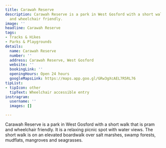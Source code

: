 ```yaml
---
title: Carawah Reserve
description: Carawah Reserve is a park in West Gosford with a short walk that is pram
  and wheelchair friendly.
image: ''
headline: Carawah Reserve
tags:
- Tracks & Hikes
- Parks & Playgrounds
details:
  name: Carawah Reserve
  number: ''
  address: Carawah Reserve, West Gosford
  website: ''
  bookingLink: ''
  openingHours: Open 24 hours
  googleMapsLink: https://maps.app.goo.gl/GRw3gXcAEL7R5RL76
tipList:
- tipIcon: other
  tipText: Wheelchair accessible entry
instragram:
  username: ''
  images: []

---
```

Carawah Reserve is a park in West Gosford with a short walk that is pram and wheelchair friendly. It is a relaxing picnic spot with water views. The short walk is on an elevated boardwalk over salt marshes, swamp forests, mudflats, mangroves and seagrasses.